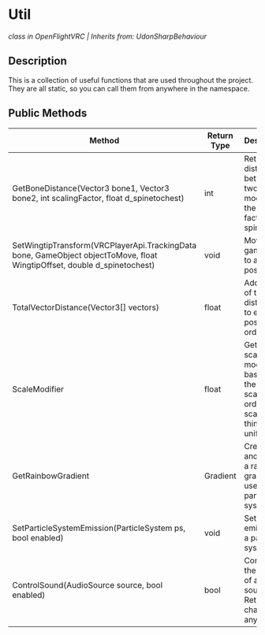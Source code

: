 # Util
*class in OpenFlightVRC | Inherits from: UdonSharpBehaviour*

## Description
This is a collection of useful functions that are used throughout the project. They are all static, so you can call them from anywhere in the namespace.

## Public Methods
| Method | Return Type | Description |
|-|-|-|
| GetBoneDistance(Vector3 bone1, Vector3 bone2, int scalingFactor, float d_spinetochest) | int | Returns the distance between two bones, modified by the scaling factor and spine |
| SetWingtipTransform(VRCPlayerApi.TrackingData bone, GameObject objectToMove, float WingtipOffset, double d_spinetochest) | void | Moves a gameobject to a wingtip position |
| TotalVectorDistance(Vector3[] vectors) | float | Adds up all of the distances to each position in order |
| ScaleModifier | float | Gets a scale modifier based on the player's scale in order to scale things uniformly |
| GetRainbowGradient | Gradient | Creates and returns a rainbow gradient for use in particle systems |
| SetParticleSystemEmission(ParticleSystem ps, bool enabled) | void | Sets the emission of a particle system |
| ControlSound(AudioSource source, bool enabled) | bool | Controls the sound of an audio source. Returns if it changed anything |
